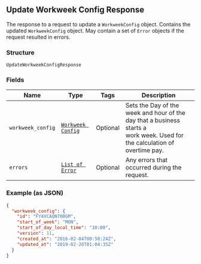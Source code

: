 ## Update Workweek Config Response

The response to a request to update a `WorkweekConfig` object. Contains
the updated `WorkweekConfig` object. May contain a set of `Error` objects if
the request resulted in errors.

### Structure

`UpdateWorkweekConfigResponse`

### Fields

| Name | Type | Tags | Description |
|  --- | --- | --- | --- |
| `workweek_config` | [`Workweek Config`](/doc/models/workweek-config.md) | Optional | Sets the Day of the week and hour of the day that a business starts a <br>work week. Used for the calculation of overtime pay. |
| `errors` | [`List of Error`](/doc/models/error.md) | Optional | Any errors that occurred during the request. |

### Example (as JSON)

```json
{
  "workweek_config": {
    "id": "FY4VCAQN700GM",
    "start_of_week": "MON",
    "start_of_day_local_time": "10:00",
    "version": 11,
    "created_at": "2016-02-04T00:58:24Z",
    "updated_at": "2019-02-28T01:04:35Z"
  }
}
```

